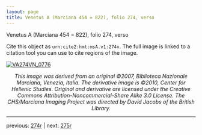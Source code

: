 ```yaml
---
layout: page
title: Venetus A (Marciana 454 = 822), folio 274, verso
---
```


Venetus A (Marciana 454 = 822), folio 274, verso

Cite this object as `urn:cite2:hmt:msA.v1:274v`.  The full image is linked to a citation tool you can use to cite regions of the image.

[![VA274VN_0776](http://www.homermultitext.org/iipsrv?IIIF=/project/homer/pyramidal/deepzoom/hmt/vaimg/2017a/VA274VN_0776.tif/full/800,/0/default.jpg)](http://www.homermultitext.org/ict2/?urn=urn:cite2:hmt:vaimg.2017a:VA274VN_0776) 

<p style="text-align: center; font-style: italic;">This image was derived from an original ©2007, Biblioteca Nazionale Marciana, Venezia, Italia. The derivative image is ©2010, Center for Hellenic Studies. Original and derivative are licensed under the Creative Commons Attribution-Noncommercial-Share Alike 3.0 License. The CHS/Marciana Imaging Project was directed by David Jacobs of the British Library.</p>

---

previous: [274r](../274r/) | next: [275r](../275r/)